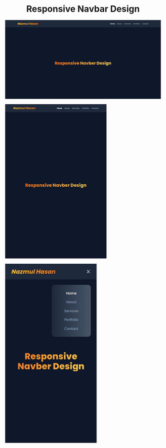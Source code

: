 <br />
 <p align="center">
    <h1 align="center">Responsive Navbar Design</h1>
</p>

![Desktop Mode](./src/assets/images/desktop-mode.png)

![Tablet Mode](./src/assets/images/tablet-mode.png)

![Mobile Mode](./src/assets/images/mobile-mode.png)

<br />
